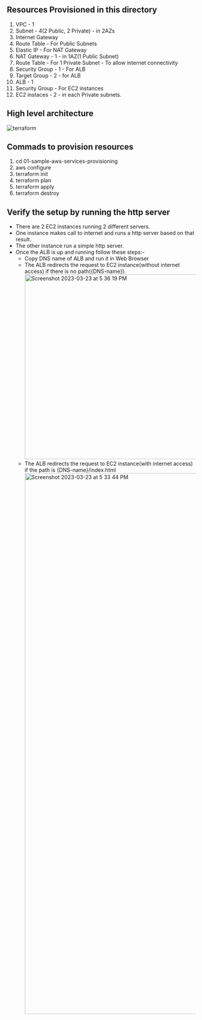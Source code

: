 ## Resources Provisioned in this directory
1. VPC - 1
2. Subnet - 4(2 Public, 2 Private) - in 2AZs
3. Internet Gateway
4. Route Table - For Public Subnets
5. Elastic IP - For NAT Gateway
6. NAT Gateway - 1 - in 1AZ(1 Public Subnet)
7. Route Table - For 1 Private Subnet - To allow internet connectivity
8. Security Group - 1 - For ALB
9. Target Group - 2 - for ALB
10. ALB - 1
11. Security Group - For EC2 instances
12. EC2 instaces - 2 - in each Private subnets.

## High level architecture
![terraform](https://user-images.githubusercontent.com/30311373/227195970-7dbed23a-3c19-406b-b4a3-68404c75de93.png)

## Commads to provision resources
1. cd 01-sample-aws-services-provisioning
2. aws configure
3. terraform init
4. terraform plan
5. terraform apply
6. terraform destroy

## Verify the setup by running the http server
- There are 2 EC2 instances running 2 different servers.
- One instance makes call to internet and runs a http server based on that result.
- The other instance run a simple http server.
- Once the ALB is up and running follow these steps:-
    - Copy DNS name of ALB and run it in Web Browser
    - The ALB redirects the request to EC2 instance(without internet access) if there is no path({DNS-name}).
      <img width="492" alt="Screenshot 2023-03-23 at 5 36 19 PM" src="https://user-images.githubusercontent.com/30311373/227198916-595d3997-0e09-4e93-8ea7-fa1186d58a80.png">
    - The ALB redirects the request to EC2 instance(with internet access) if the path is {DNS-name}/index.html
      <img width="1440" alt="Screenshot 2023-03-23 at 5 33 44 PM" src="https://user-images.githubusercontent.com/30311373/227198744-1f3ee5c4-1f94-40a8-9a71-7d3c41f384b4.png">

